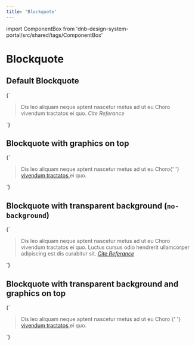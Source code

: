 ```yaml
---
title: 'Blockquote'
---
```


import ComponentBox from 'dnb-design-system-portal/src/shared/tags/ComponentBox'

# Blockquote

## Default Blockquote

<ComponentBox hideCode>
{`
<Blockquote data-visual-test="blockquote-default">
  Dis leo aliquam neque aptent nascetur metus ad ut eu Choro vivendum tractatos ei quo.
  <cite>Cite Referance</cite>
</Blockquote>
`}
</ComponentBox>

## Blockquote with graphics on top

<ComponentBox hideCode>
{`
<Blockquote data-visual-test="blockquote-top" className="dnb-blockquote--top">
  Dis leo aliquam neque aptent nascetur metus ad ut eu Choro{' '}
  <a className="dnb-anchor" href="/uilib/elements#blockquote">
    vivendum tractatos
  </a> ei quo.
</Blockquote>
`}
</ComponentBox>

## Blockquote with transparent background (`no-background`)

<ComponentBox hideCode>
{`
<Blockquote data-visual-test="blockquote-no-background" className="dnb-blockquote--no-background">
  Dis leo aliquam neque aptent nascetur metus ad ut eu Choro vivendum tractatos ei quo. Luctus cursus odio hendrerit ullamcorper adipiscing est dis curabitur sit.

  <cite>
    <a className="dnb-anchor" href="/uilib/elements#blockquote" target="_blank">
      Cite Referance
    </a>
  </cite>
</Blockquote>
`}
</ComponentBox>

## Blockquote with transparent background and graphics on top

<ComponentBox hideCode>
{`
<Blockquote data-visual-test="blockquote-top-no-background" className="dnb-blockquote--no-background dnb-blockquote--top">
  Dis leo aliquam neque aptent nascetur metus ad ut eu Choro {' '}
  <a className="dnb-anchor" href="/uilib/elements#blockquote">
    vivendum tractatos
  </a> ei quo.
</Blockquote>
`}
</ComponentBox>

